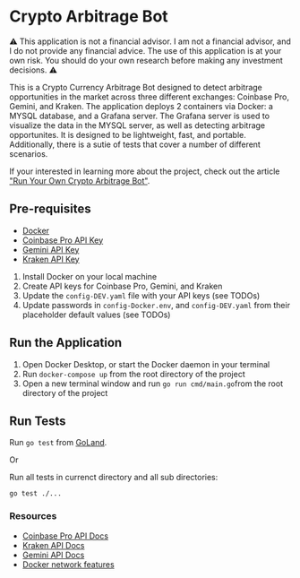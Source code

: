 # Crypto Arbitrage Bot

:warning: This application is not a financial advisor. I am not a financial advisor, and I do not provide any financial advice. The use of this application is at your own risk. You should do your own research before making any investment decisions. :warning:

This is a Crypto Currency Arbitrage Bot designed to detect arbitrage opportunities in the market across three different exchanges: Coinbase Pro, Gemini, and Kraken. The application deploys 2 containers via Docker: a MYSQL database, and a Grafana server. The Grafana server is used to visualize the data in the MYSQL server, as well as detecting arbitrage opportunites. It is designed to be lightweight, fast, and portable. Additionally, there is a sutie of tests that cover a number of different scenarios.

If your interested in learning more about the project, check out the article ["Run Your Own Crypto Arbitrage Bot"](medium.com).

## Pre-requisites
 * [Docker](https://docs.docker.com/get-docker/)
 * [Coinbase Pro API Key](https://help.coinbase.com/en/exchange/managing-my-account/how-to-create-an-api-key)
 * [Gemini API Key](https://support.gemini.com/hc/en-us/articles/360031080191-How-do-I-create-an-API-key-)
 * [Kraken API Key](https://support.kraken.com/hc/en-us/articles/360000919966-How-to-create-an-API-key)

1. Install Docker on your local machine
2. Create API keys for Coinbase Pro, Gemini, and Kraken
3. Update the `config-DEV.yaml` file with your API keys (see TODOs)
4. Update passwords in `config-Docker.env`, and `config-DEV.yaml` from their placeholder default values (see TODOs)

## Run the Application
1. Open Docker Desktop, or start the Docker daemon in your terminal
2. Run `docker-compose up` from the root directory of the project
3. Open a new terminal window and run `go run cmd/main.go`from the root directory of the project


## Run Tests
Run `go test` from [GoLand](https://www.jetbrains.com/go/).

Or

Run all tests in currenct directory and all sub directories:

`go test ./...`



### Resources
* [Coinbase Pro API Docs](https://docs.cloud.coinbase.com/exchange/reference/exchangerestapi_getaccounts)
* [Kraken API Docs](https://docs.kraken.com/rest/)
* [Gemini API Docs](https://docs.gemini.com/rest-api/)
* [Docker network features](https://docs.docker.com/desktop/networking/)
